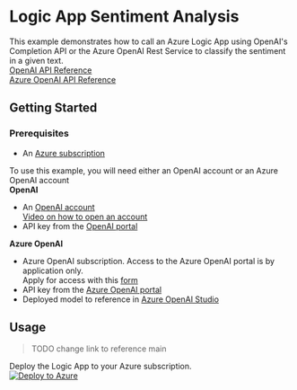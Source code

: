 # Logic App Sentiment Analysis

This example demonstrates how to call an Azure Logic App using OpenAI's Completion API or the Azure OpenAI Rest Service to classify the sentiment in a given text.  
[OpenAI API Reference](https://platform.openai.com/docs/api-reference/completions)  
[Azure OpenAI API Reference](https://learn.microsoft.com/en-us/azure/cognitive-services/openai/reference#completions)

## Getting Started

### Prerequisites

* An [Azure subscription](https://azure.microsoft.com/free/)  

To use this example, you will need either an OpenAI account or an Azure OpenAI account  
**OpenAI**
* An [OpenAI account](https://openai.com/)  
[Video on how to open an account](https://www.youtube.com/)
* API key from the [OpenAI portal](https://platform.openai.com/)  

**Azure OpenAI**
* Azure OpenAI subscription.  Access to the Azure OpenAI portal is by application only.  
Apply for access with this [form](https://aka.ms/oai/access?azure-portal=true)  
* API key from the [Azure OpenAI portal](https://learn.microsoft.com/en-us/azure/cognitive-services/openai/how-to/create-resource?pivots=web-portal#create-a-resource)
* Deployed model to reference in [Azure OpenAI Studio](https://learn.microsoft.com/en-us/azure/cognitive-services/openai/how-to/create-resource?pivots=web-portal#deploy-a-model)

## Usage  
> TODO change link to reference main  

Deploy the Logic App to your Azure subscription.  
[![Deploy to Azure](https://aka.ms/deploytoazurebutton)](https://portal.azure.com/#create/Microsoft.Template/uri/https%3A%2F%2Fraw.githubusercontent.com%2Fmicrosoft%2Fglobalopenaihack%2Fsentiment%2Flogicapp%2FOpenAILogicApp%2Fazuredeploy.json)
